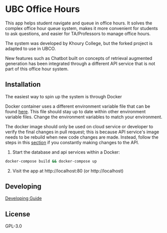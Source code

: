 # UBC Office Hours

This app helps student navigate and queue in office hours. It solves the complex office hour queue system, makes it more convenient for students to ask questions, and easier for TA/Professors to manage office hours.

The system was developed by Khoury College, but the forked project is adapted to use in UBCO.

New features such as Chatbot built on concepts of retrieval augmented generation has been integrated through a different API service that is not part of this office hour system. 

## Installation
The easiest way to spin up the system is through Docker

Docker container uses a different environment variable file that can be found [here](packages/server/.env.docker). This file should stay up to date within other environment variable files. Change the environment variables to match your environment.

The docker image should only be used on cloud service or developer to verify the final changes in pull request; this is because API service's image needs to be rebuild when new code changes are made. Instead, follow the steps in this [section](#running-locally-outside-of-docker-container) if you constantly making changes to the API.

1. Start the database and api services within a Docker:

```bash
docker-compose build && docker-compose up
```

2. Visit the app at http://localhost:80 (or http://localhost)


## Developing

[Developing Guide](DEVELOPING.md)


## License
GPL-3.0

